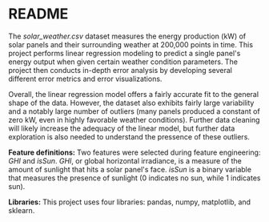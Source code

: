 # README
The _solar_weather.csv_ dataset measures the energy production (kW) of solar panels and their surrounding weather at 200,000 points in time. This project performs linear regression modeling to predict a single panel's energy output when given certain weather condition parameters. The project then conducts in-depth error analysis by developing several different error metrics and error visualizations.

Overall, the linear regression model offers a fairly accurate fit to the general shape of the data. However, the dataset also exhibits fairly large variability and a notably large number of outliers (many panels produced a constant of zero kW, even in highly favorable weather conditions). Further data cleaning will likely increase the adequacy of the linear model, but further data exploration is also needed to understand the pressence of these outliers.

__Feature definitions:__ Two features were selected during feature engineering: _GHI_ and _isSun_. _GHI_, or global horizontal irradiance, is a measure of the amount of sunlight that hits a solar panel's face. _isSun_ is a binary variable that measures the presence of sunlight (0 indicates no sun, while 1 indicates sun).

__Libraries:__ This project uses four libraries: pandas, numpy, matplotlib, and sklearn.

